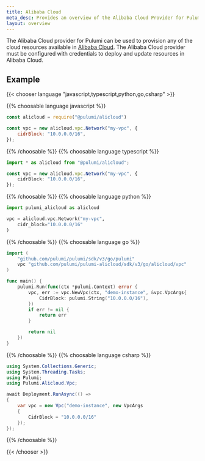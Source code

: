 ```yaml
---
title: Alibaba Cloud
meta_desc: Provides an overview of the Alibaba Cloud Provider for Pulumi.
layout: overview
---
```


The Alibaba Cloud provider for Pulumi can be used to provision any of the cloud resources available in [Alibaba Cloud](https://www.alibabacloud.com/).
The Alibaba Cloud provider must be configured with credentials to deploy and update resources in Alibaba Cloud.

## Example

{{< chooser language "javascript,typescript,python,go,csharp" >}}

{{% choosable language javascript %}}

```javascript
const alicloud = require("@pulumi/alicloud")

const vpc = new alicloud.vpc.Network("my-vpc", {
    cidrBlock: "10.0.0.0/16",
});
```

{{% /choosable %}}
{{% choosable language typescript %}}

```typescript
import * as alicloud from "@pulumi/alicloud";

const vpc = new alicloud.vpc.Network("my-vpc", {
    cidrBlock: "10.0.0.0/16",
});
```

{{% /choosable %}}
{{% choosable language python %}}

```python
import pulumi_alicloud as alicloud

vpc = alicloud.vpc.Network("my-vpc",
    cidr_block="10.0.0.0/16"
)
```

{{% /choosable %}}
{{% choosable language go %}}

```go
import (
	"github.com/pulumi/pulumi/sdk/v3/go/pulumi"
	vpc "github.com/pulumi/pulumi-alicloud/sdk/v3/go/alicloud/vpc"
)

func main() {
	pulumi.Run(func(ctx *pulumi.Context) error {
		vpc, err := vpc.NewVpc(ctx, "demo-instance", &vpc.VpcArgs{
			CidrBlock: pulumi.String("10.0.0.0/16"),
		})
		if err != nil {
			return err
		}

		return nil
	})
}

```

{{% /choosable %}}
{{% choosable language csharp %}}

```csharp
using System.Collections.Generic;
using System.Threading.Tasks;
using Pulumi;
using Pulumi.Alicloud.Vpc;

await Deployment.RunAsync(() => 
{
	var vpc = new Vpc("demo-instance", new VpcArgs
	{
		CidrBlock = "10.0.0.0/16"
	});
});
```

{{% /choosable %}}

{{< /chooser >}}
